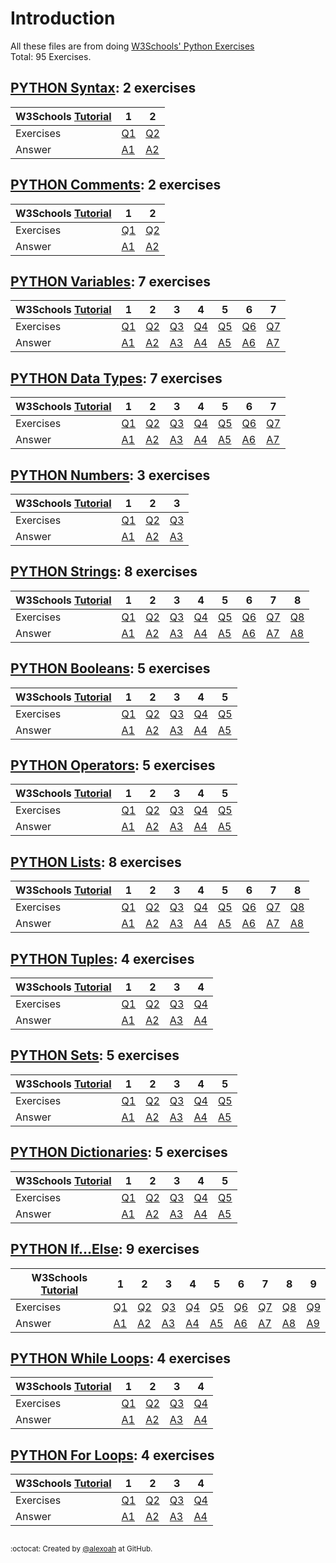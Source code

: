 # Introduction
All these files are from doing [W3Schools' Python Exercises](https://www.w3schools.com/python/python_exercises.asp)  
Total: 95 Exercises.

## [PYTHON Syntax](./PY-Syntax): 2 exercises
| W3Schools [Tutorial](https://www.w3schools.com/python/python_syntax.asp) | 1 | 2 |
| --- | --- | --- |
| Exercises | [Q1](https://www.w3schools.com/python/exercise.asp?filename=exercise_syntax1) | [Q2](https://www.w3schools.com/python/exercise.asp?filename=exercise_syntax2) |
| Answer | [A1](./PY-Syntax/pySyntaxE1.py) | [A2](./PY-Syntax/pySyntaxE2.py) |

## [PYTHON Comments](./PY-Comments): 2 exercises
| W3Schools [Tutorial](https://www.w3schools.com/python/python_comments.asp) | 1 | 2 |
| --- | --- | --- |
| Exercises | [Q1](https://www.w3schools.com/python/exercise.asp?filename=exercise_comments1) | [Q2](https://www.w3schools.com/python/exercise.asp?filename=exercise_comments2) |
| Answer | [A1](./PY-Comments/pyCommentsE1.py) | [A2](./PY-Comments/pyCommentsE2.py) |

## [PYTHON Variables](./PY-Variables): 7 exercises
| W3Schools [Tutorial](https://www.w3schools.com/python/python_variables.asp) | 1 | 2 | 3 | 4 | 5 | 6 | 7 |
| --- | --- | --- | --- | --- | --- | --- | --- |
| Exercises | [Q1](https://www.w3schools.com/python/exercise.asp?filename=exercise_variables1) | [Q2](https://www.w3schools.com/python/exercise.asp?filename=exercise_variables2) | [Q3](https://www.w3schools.com/python/exercise.asp?filename=exercise_variables3) | [Q4](https://www.w3schools.com/python/exercise.asp?filename=exercise_variables4) | [Q5](https://www.w3schools.com/python/exercise.asp?filename=exercise_variables5) | [Q6](https://www.w3schools.com/python/exercise.asp?filename=exercise_variables6) | [Q7](https://www.w3schools.com/python/exercise.asp?filename=exercise_variables7) |
| Answer | [A1](./PY-Variables/pyVariablesE1.py) | [A2](./PY-Variables/pyVariablesE2.py) | [A3](./PY-Variables/pyVariablesE3.py) | [A4](./PY-Variables/pyVariablesE4.py) | [A5](./PY-Variables/pyVariablesE5.py) | [A6](./PY-Variables/pyVariablesE6.py) | [A7](./PY-Variables/pyVariablesE7.py) |

## [PYTHON Data Types](./PY-DataTypes): 7 exercises
| W3Schools [Tutorial](https://www.w3schools.com/python/python_datatypes.asp) | 1 | 2 | 3 | 4 | 5 | 6 | 7 |
| --- | --- | --- | --- | --- | --- | --- | --- |
| Exercises | [Q1](https://www.w3schools.com/python/exercise.asp?filename=exercise_datatypes1) | [Q2](https://www.w3schools.com/python/exercise.asp?filename=exercise_datatypes2) | [Q3](https://www.w3schools.com/python/exercise.asp?filename=exercise_datatypes3) | [Q4](https://www.w3schools.com/python/exercise.asp?filename=exercise_datatypes4) | [Q5](https://www.w3schools.com/python/exercise.asp?filename=exercise_datatypes5) | [Q6](https://www.w3schools.com/python/exercise.asp?filename=exercise_datatypes6) | [Q7](https://www.w3schools.com/python/exercise.asp?filename=exercise_datatypes7) |
| Answer | [A1](./PY-DataTypes/pyDataTypesE1.txt) | [A2](./PY-DataTypes/pyDataTypesE2.txt) | [A3](./PY-DataTypes/pyDataTypesE3.txt) | [A4](./PY-DataTypes/pyDataTypesE4.txt) | [A5](./PY-DataTypes/pyDataTypesE5.txt) | [A6](./PY-DataTypes/pyDataTypesE6.txt) | [A7](./PY-DataTypes/pyDataTypesE7.txt) |

## [PYTHON Numbers](./PY-Numbers): 3 exercises
| W3Schools [Tutorial](https://www.w3schools.com/python/python_numbers.asp) | 1 | 2 | 3 |
| --- | --- | --- | --- |
| Exercises | [Q1](https://www.w3schools.com/python/exercise.asp?filename=exercise_numbers1) | [Q2](https://www.w3schools.com/python/exercise.asp?filename=exercise_numbers2) | [Q3](https://www.w3schools.com/python/exercise.asp?filename=exercise_numbers3) |
| Answer | [A1](./PY-Numbers/pyNumbersE1.py) | [A2](./PY-Numbers/pyNumbersE2.py) | [A3](./PY-Numbers/pyNumbersE3.py) |

## [PYTHON Strings](./PY-Strings): 8 exercises
| W3Schools [Tutorial](https://www.w3schools.com/python/python_strings.asp) | 1 | 2 | 3 | 4 | 5 | 6 | 7 | 8 |
| --- | --- | --- | --- | --- | --- | --- | --- | --- |
| Exercises | [Q1](https://www.w3schools.com/python/exercise.asp?filename=exercise_strings1) | [Q2](https://www.w3schools.com/python/exercise.asp?filename=exercise_strings2) | [Q3](https://www.w3schools.com/python/exercise.asp?filename=exercise_strings3) | [Q4](https://www.w3schools.com/python/exercise.asp?filename=exercise_strings4) | [Q5](https://www.w3schools.com/python/exercise.asp?filename=exercise_strings5) | [Q6](https://www.w3schools.com/python/exercise.asp?filename=exercise_strings6) | [Q7](https://www.w3schools.com/python/exercise.asp?filename=exercise_strings7) | [Q8](https://www.w3schools.com/python/exercise.asp?filename=exercise_strings8) |
| Answer | [A1](./PY-Strings/pyStringsE1.py) | [A2](./PY-Strings/pyStringsE2.py) | [A3](./PY-Strings/pyStringsE3.py) | [A4](./PY-Strings/pyStringsE4.py) | [A5](./PY-Strings/pyStringsE5.py) | [A6](./PY-Strings/pyStringsE6.py) | [A7](./PY-Strings/pyStringsE7.py) | [A8](./PY-Strings/pyStringsE8.py) |

## [PYTHON Booleans](./PY-Booleans): 5 exercises
| W3Schools [Tutorial](https://www.w3schools.com/python/python_booleans.asp) | 1 | 2 | 3 | 4 | 5 |
| --- | --- | --- | --- | --- | --- |
| Exercises | [Q1](https://www.w3schools.com/python/exercise.asp?filename=exercise_booleans1) | [Q2](https://www.w3schools.com/python/exercise.asp?filename=exercise_booleans2) | [Q3](https://www.w3schools.com/python/exercise.asp?filename=exercise_booleans3) | [Q4](https://www.w3schools.com/python/exercise.asp?filename=exercise_booleans4) | [Q5](https://www.w3schools.com/python/exercise.asp?filename=exercise_booleans5) |
| Answer | [A1](./PY-Booleans/pyBooleansE1.txt) | [A2](./PY-Booleans/pyBooleansE2.txt) | [A3](./PY-Booleans/pyBooleansE3.txt) | [A4](./PY-Booleans/pyBooleansE4.txt) | [A5](./PY-Booleans/pyBooleansE5.txt) |

## [PYTHON Operators](./PY-Operators): 5 exercises
| W3Schools [Tutorial](https://www.w3schools.com/python/python_operators.asp) | 1 | 2 | 3 | 4 | 5 |
| --- | --- | --- | --- | --- | --- |
| Exercises | [Q1](https://www.w3schools.com/python/exercise.asp?filename=exercise_operators1) | [Q2](https://www.w3schools.com/python/exercise.asp?filename=exercise_operators2) | [Q3](https://www.w3schools.com/python/exercise.asp?filename=exercise_operators3) | [Q4](https://www.w3schools.com/python/exercise.asp?filename=exercise_operators4) | [Q5](https://www.w3schools.com/python/exercise.asp?filename=exercise_operators5) |
| Answer | [A1](./PY-Operators/pyOperatorsE1.py) | [A2](./PY-Operators/pyOperatorsE2.py) | [A3](./PY-Operators/pyOperatorsE3.py) | [A4](./PY-Operators/pyOperatorsE4.py) | [A5](./PY-Operators/pyOperatorsE5.py) |

## [PYTHON Lists](./PY-Lists): 8 exercises
| W3Schools [Tutorial](https://www.w3schools.com/python/python_lists.asp) | 1 | 2 | 3 | 4 | 5 | 6 | 7 | 8 |
| --- | --- | --- | --- | --- | --- | --- | --- | --- |
| Exercises | [Q1](https://www.w3schools.com/python/exercise.asp?filename=exercise_lists1) | [Q2](https://www.w3schools.com/python/exercise.asp?filename=exercise_lists2) | [Q3](https://www.w3schools.com/python/exercise.asp?filename=exercise_lists3) | [Q4](https://www.w3schools.com/python/exercise.asp?filename=exercise_lists4) | [Q5](https://www.w3schools.com/python/exercise.asp?filename=exercise_lists5) | [Q6](https://www.w3schools.com/python/exercise.asp?filename=exercise_lists6) | [Q7](https://www.w3schools.com/python/exercise.asp?filename=exercise_lists7) | [Q8](https://www.w3schools.com/python/exercise.asp?filename=exercise_lists8) |
| Answer | [A1](./PY-Lists/pyListsE1.py) | [A2](./PY-Lists/pyListsE2.py) | [A3](./PY-Lists/pyListsE3.py) | [A4](./PY-Lists/pyListsE4.py) | [A5](./PY-Lists/pyListsE5.py) | [A6](./PY-Lists/pyListsE6.py) | [A7](./PY-Lists/pyListsE7.py) | [A8](./PY-Lists/pyListsE8.py) |

## [PYTHON Tuples](./PY-Tuples): 4 exercises
| W3Schools [Tutorial](https://www.w3schools.com/python/python_tuples.asp) | 1 | 2 | 3 | 4 |
| --- | --- | --- | --- | --- |
| Exercises | [Q1](https://www.w3schools.com/python/exercise.asp?filename=exercise_tuples1) | [Q2](https://www.w3schools.com/python/exercise.asp?filename=exercise_tuples2) | [Q3](https://www.w3schools.com/python/exercise.asp?filename=exercise_tuples3) | [Q4](https://www.w3schools.com/python/exercise.asp?filename=exercise_tuples4) |
| Answer | [A1](./PY-Tuples/pyTuplesE1.py) | [A2](./PY-Tuples/pyTuplesE2.py) | [A3](./PY-Tuples/pyTuplesE3.py) | [A4](./PY-Tuples/pyTuplesE4.py) |

## [PYTHON Sets](./PY-Sets): 5 exercises
| W3Schools [Tutorial](https://www.w3schools.com/python/python_sets.asp) | 1 | 2 | 3 | 4 | 5 |
| --- | --- | --- | --- | --- | --- |
| Exercises | [Q1](https://www.w3schools.com/python/exercise.asp?filename=exercise_sets1) | [Q2](https://www.w3schools.com/python/exercise.asp?filename=exercise_sets2) | [Q3](https://www.w3schools.com/python/exercise.asp?filename=exercise_sets3) | [Q4](https://www.w3schools.com/python/exercise.asp?filename=exercise_sets4) | [Q5](https://www.w3schools.com/python/exercise.asp?filename=exercise_sets5) |
| Answer | [A1](./PY-Sets/pySetsE1.py) | [A2](./PY-Sets/pySetsE2.py) | [A3](./PY-Sets/pySetsE3.py) | [A4](./PY-Sets/pySetsE4.py) | [A5](./PY-Sets/pySetsE5.py) |

## [PYTHON Dictionaries](./PY-Dictionaries): 5 exercises
| W3Schools [Tutorial](https://www.w3schools.com/python/python_dictionaries.asp) | 1 | 2 | 3 | 4 | 5 |
| --- | --- | --- | --- | --- | --- |
| Exercises | [Q1](https://www.w3schools.com/python/exercise.asp?filename=exercise_dictionaries1) | [Q2](https://www.w3schools.com/python/exercise.asp?filename=exercise_dictionaries2) | [Q3](https://www.w3schools.com/python/exercise.asp?filename=exercise_dictionaries3) | [Q4](https://www.w3schools.com/python/exercise.asp?filename=exercise_dictionaries4) | [Q5](https://www.w3schools.com/python/exercise.asp?filename=exercise_dictionaries5) |
| Answer | [A1](./PY-Dictionaries/pyDictionariesE1.py) | [A2](./PY-Dictionaries/pyDictionariesE2.py) | [A3](./PY-Dictionaries/pyDictionariesE3.py) | [A4](./PY-Dictionaries/pyDictionariesE4.py) | [A5](./PY-Dictionaries/pyDictionariesE5.py) |

## [PYTHON If...Else](./PY-IfElse): 9 exercises
| W3Schools [Tutorial](https://www.w3schools.com/python/python_conditions.asp) | 1 | 2 | 3 | 4 | 5 | 6 | 7 | 8 | 9 |
| --- | --- | --- | --- | --- | --- | --- | --- | --- | --- |
| Exercises | [Q1](https://www.w3schools.com/python/exercise.asp?filename=exercise_ifelse1) | [Q2](https://www.w3schools.com/python/exercise.asp?filename=exercise_ifelse2) | [Q3](https://www.w3schools.com/python/exercise.asp?filename=exercise_ifelse3) | [Q4](https://www.w3schools.com/python/exercise.asp?filename=exercise_ifelse4) | [Q5](https://www.w3schools.com/python/exercise.asp?filename=exercise_ifelse5) | [Q6](https://www.w3schools.com/python/exercise.asp?filename=exercise_ifelse6) | [Q7](https://www.w3schools.com/python/exercise.asp?filename=exercise_ifelse7) | [Q8](https://www.w3schools.com/python/exercise.asp?filename=exercise_ifelse8) | [Q9](https://www.w3schools.com/python/exercise.asp?filename=exercise_ifelse9) |
| Answer | [A1](./PY-IfElse/pyIfElseE1.py) | [A2](./PY-IfElse/pyIfElseE2.py) | [A3](./PY-IfElse/pyIfElseE3.py) | [A4](./PY-IfElse/pyIfElseE4.py) | [A5](./PY-IfElse/pyIfElseE5.py) | [A6](./PY-IfElse/pyIfElseE6.py) | [A7](./PY-IfElse/pyIfElseE7.py) | [A8](./PY-IfElse/pyIfElseE8.py) | [A9](./PY-IfElse/pyIfElseE9.py) |

## [PYTHON While Loops](./PY-WhileLoops): 4 exercises
| W3Schools [Tutorial](https://www.w3schools.com/python/python_while_loops.asp) | 1 | 2 | 3 | 4 |
| --- | --- | --- | --- | --- |
| Exercises | [Q1](https://www.w3schools.com/python/exercise.asp?filename=exercise_while_loops1) | [Q2](https://www.w3schools.com/python/exercise.asp?filename=exercise_while_loops2) | [Q3](https://www.w3schools.com/python/exercise.asp?filename=exercise_while_loops3) | [Q4](https://www.w3schools.com/python/exercise.asp?filename=exercise_while_loops4) |
| Answer | [A1](./PY-WhileLoops/pyWhileLoopsE1.py) | [A2](./PY-WhileLoops/pyWhileLoopsE2.py) | [A3](./PY-WhileLoops/pyWhileLoopsE3.py) | [A4](./PY-WhileLoops/pyWhileLoopsE4.py) |

## [PYTHON For Loops](./PY-ForLoops): 4 exercises
| W3Schools [Tutorial](https://www.w3schools.com/python/python_for_loops.asp) | 1 | 2 | 3 | 4 |
| --- | --- | --- | --- | --- |
| Exercises | [Q1](https://www.w3schools.com/python/exercise.asp?filename=exercise_for_loops1) | [Q2](https://www.w3schools.com/python/exercise.asp?filename=exercise_for_loops2) | [Q3](https://www.w3schools.com/python/exercise.asp?filename=exercise_for_loops3) | [Q4](https://www.w3schools.com/python/exercise.asp?filename=exercise_for_loops4) |
| Answer | [A1](./PY-ForLoops/pyForLoopsE1.py) | [A2](./PY-ForLoops/pyForLoopsE2.py) | [A3](./PY-ForLoops/pyForLoopsE3.py) | [A4](./PY-ForLoops/pyForLoopsE4.py) |


##
<sup>:octocat: Created by [@alexoah](http://github.com/alexoah) at GitHub.</sup>